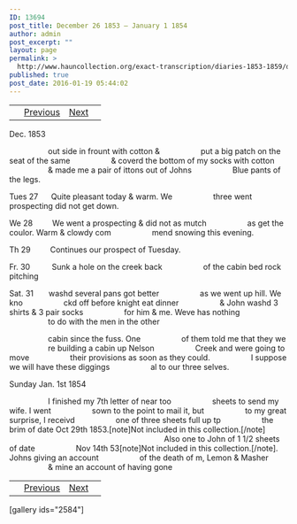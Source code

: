 ```yaml
---
ID: 13694
post_title: December 26 1853 – January 1 1854
author: admin
post_excerpt: ""
layout: page
permalink: >
  http://www.hauncollection.org/exact-transcription/diaries-1853-1859/december-26-1853-january-1-1854/
published: true
post_date: 2016-01-19 05:44:02
---
```

<table style="width: 100%;" align="center">
<tbody>
<tr>
<td> <a href="http://www.hauncollection.org/diaries-1853-1859/accounts-page-2/"><img class="" src="https://lh3.googleusercontent.com/-EFJpxxNiPNw/VqgtWBCZrMI/AAAAAAAAAFU/WfY4lPFWWkg/s800-Ic42/Soeb-Plain-Arrows-8-10px.png" alt="" width="10" height="10" /></a> <a href="http://www.hauncollection.org/diaries-1853-1859/december-13-december-26-1853/">Previous</a></td>
<td style="text-align: right;"><a href="http://www.hauncollection.org/diaries-1853-1859/january-1-january-5-1854/">Next</a> <a href="http://www.hauncollection.org/diaries-1853-1859/january-25-february-1-1854/"><img src="https://lh3.googleusercontent.com/-67k0cYlpXHw/VqgtWKz1MXI/AAAAAAAAAFU/k9PW_Piyurk/s800-Ic42/Soeb-Plain-Arrows-5-10px.png" alt="" width="10" height="10" /></a></td>
</tr>
</tbody>
</table>
Dec. 1853

<span style="margin-left: 70px;">out side in frount with cotton &amp;
<span style="margin-left: 70px;">put a big patch on the seat of the same
<span style="margin-left: 70px;">&amp; coverd the bottom of my socks with cotton
<span style="margin-left: 70px;">&amp; made me a pair of ittons out of Johns
<span style="margin-left: 70px;">Blue pants of the legs.</span></span></span></span></span>

Tues 27      Quite pleasant today &amp; warm. We
<span style="margin-left: 70px;">three went prospecting did not get down.</span>

We 28         We went a prospecting &amp; did not as mutch
<span style="margin-left: 70px;">as get the coulor. Warm &amp; clowdy com
<span style="margin-left: 70px;">mend snowing this evening.</span></span>

Th 29         Continues our prospect of Tuesday.

Fr. 30          Sunk a hole on the creek back
<span style="margin-left: 70px;">of the cabin bed rock pitching</span>

Sat. 31       washd several pans got better
<span style="margin-left: 70px;">as we went up hill. We kno
<span style="margin-left: 70px;">ckd off before knight eat dinner
<span style="margin-left: 70px;">&amp; John washd 3 shirts &amp; 3 pair socks
<span style="margin-left: 70px;">for him &amp; me. Weve has nothing
<span style="margin-left: 70px;">to do with the men in the other</span></span></span></span></span>

<span style="margin-left: 70px;">cabin since the fuss. One
<span style="margin-left: 70px;">of them told me that they we
<span style="margin-left: 70px;">re building a cabin up Nelson
<span style="margin-left: 70px;">Creek and were going to move
<span style="margin-left: 70px;">their provisions as soon as they could.
<span style="margin-left: 70px;">I suppose we will have these diggings
<span style="margin-left: 70px;">al to our three selves.</span></span></span></span></span></span></span>

Sunday Jan. 1st 1854

<span style="margin-left: 70px;">I finished my 7th letter of near too
<span style="margin-left: 70px;">sheets to send my wife. I went
<span style="margin-left: 70px;">sown to the point to mail it, but
<span style="margin-left: 70px;">to my great surprise, I receivd
<span style="margin-left: 70px;">one of three sheets full up tp
<span style="margin-left: 70px;">the brim of date Oct 29th 1853.[note]Not included in this collection.[/note]</span></span></span></span></span></span><span style="margin-left: 70px;"><span style="margin-left: 70px;"><span style="margin-left: 70px;">
<span style="margin-left: 70px;">Also one to John of 1 1/2 sheets of date</span>
<span style="margin-left: 70px;">Nov 14th 53[note]Not included in this collection.[/note]. Johns giving an account
<span style="margin-left: 70px;">of the death of m, Lemon &amp; Masher
<span style="margin-left: 70px;">&amp; mine an account of having gone</span></span></span></span></span></span>
<table style="width: 100%;" align="center">
<tbody>
<tr>
<td> <a href="http://www.hauncollection.org/diaries-1853-1859/accounts-page-2/"><img class="" src="https://lh3.googleusercontent.com/-EFJpxxNiPNw/VqgtWBCZrMI/AAAAAAAAAFU/WfY4lPFWWkg/s800-Ic42/Soeb-Plain-Arrows-8-10px.png" alt="" width="10" height="10" /></a> <a href="http://www.hauncollection.org/diaries-1853-1859/december-13-december-26-1853/">Previous</a></td>
<td style="text-align: right;"><a href="http://www.hauncollection.org/diaries-1853-1859/january-1-january-5-1854/">Next</a> <a href="http://www.hauncollection.org/diaries-1853-1859/january-25-february-1-1854/"><img src="https://lh3.googleusercontent.com/-67k0cYlpXHw/VqgtWKz1MXI/AAAAAAAAAFU/k9PW_Piyurk/s800-Ic42/Soeb-Plain-Arrows-5-10px.png" alt="" width="10" height="10" /></a></td>
</tr>
</tbody>
</table>
[gallery ids="2584"]

&nbsp;